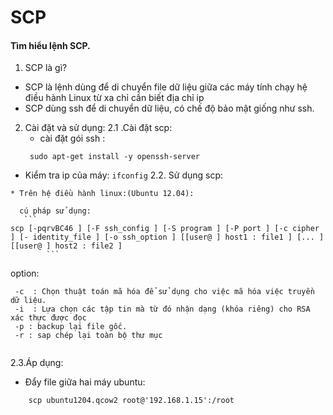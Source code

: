 SCP
==========
#### Tìm hiểu lệnh SCP.

 1. SCP là gì?

- SCP  là lệnh dùng để di chuyển file dữ liệu giữa các máy tính chạy hệ điều hành Linux từ xa chỉ cần biết địa chỉ ip
- SCP dùng ssh để di chuyển dữ liệu, có chế độ bảo mật giống như ssh.

 2. Cài đặt và sử dụng:
  2.1 .Cài đặt scp:
    - cài đặt gói ssh :
     ```
      sudo apt-get install -y openssh-server
    ```
   - Kiểm tra ip của máy:
    ```
       ifconfig
    ```
  2.2. Sử dụng scp:
   
    * Trên hệ điều hành linux:(Ubuntu 12.04):
     
      cú pháp sử dụng:
       ```
    scp [-pqrvBC46 ] [-F ssh_config ] [-S program ] [-P port ] [-c cipher ] [- identity_file ] [-o ssh_option ] [[user@ ] host1 : file1 ] [... ] [[user@ ] host2 : file2 ]
            ```
  option:

   ```
    -c  : Chọn thuật toán mã hóa để sử dụng cho việc mã hóa việc truyền dữ liệu. 
    -i  : Lựa chọn các tập tin mà từ đó nhận dạng (khóa riêng) cho RSA xác thực được đọc
    -p : backup lại file gốc.
    -r : sap chép lại toàn bộ thư mục
    
   ```
  2.3.Áp dụng:
   - Đẩy file giữa hai máy ubuntu:
   ```
       scp ubuntu1204.qcow2 root@'192.168.1.15':/root
   ```